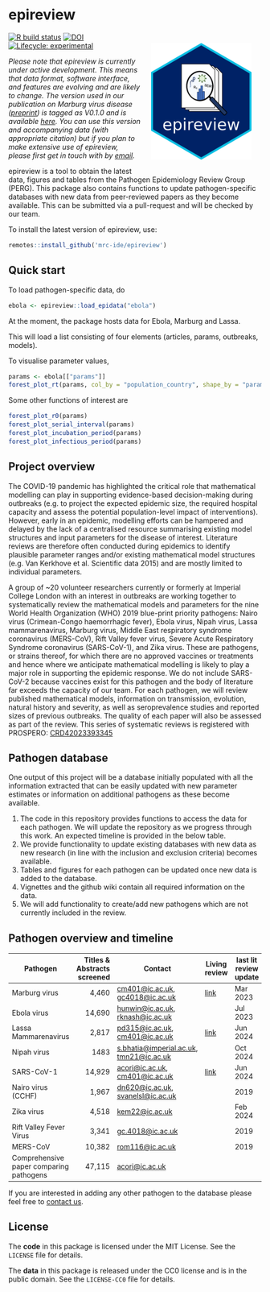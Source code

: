 # epireview

<a href="https://github.com/mrc-ide/epireview"><img src="man/figures/hex-epireview.png" align="right" width="200" style="padding: 20px;"></a>

<!-- badges: start -->
[![R build status](https://github.com/mrc-ide/epireview/workflows/R-CMD-check/badge.svg)](https://github.com/mrc-ide/epireview/actions)
[![DOI](https://zenodo.org/badge/655602716.svg)](https://zenodo.org/badge/latestdoi/655602716)
[![Lifecycle: experimental](https://img.shields.io/badge/lifecycle-experimental-orange.svg)](https://lifecycle.r-lib.org/articles/stages.html#experimental)
<!-- badges: end -->


_Please note that epireview is currently under active development. This means that data format, software interface, and features are evolving and are likely to change.
The version used in our publication on Marburg virus disease ([preprint](https://doi.org/10.1101/2023.07.10.23292424)) is tagged as V0.1.0 and is available [here](https://github.com/mrc-ide/epireview/releases/tag/v0.1.0). You can use this version and accompanying data (with appropriate citation) but if you plan to make extensive use of epireview, please first get in touch with by [email](s.bhatia@imperial.ac.uk)._


epireview is a tool to obtain the latest data, figures and tables from the Pathogen Epidemiology Review Group (PERG). This package also contains functions to update pathogen-specific databases with new data from peer-reviewed papers as they become available. This can be submitted via a pull-request and will be checked by our team.

To install the latest version of epireview, use:

```r
remotes::install_github('mrc-ide/epireview')
```
## Quick start

To load pathogen-specific data, do
```r
ebola <- epireview::load_epidata("ebola")
```
At the moment, the package hosts data for Ebola, Marburg and Lassa.

This will load a list consisting of four elements (articles, params, outbreaks, models).

To visualise parameter values,

```r
params <- ebola[["params"]]
forest_plot_rt(params, col_by = "population_country", shape_by = "parameter_value_type")
```

Some other functions of interest are 

```r
forest_plot_r0(params)
forest_plot_serial_interval(params)
forest_plot_incubation_period(params)
forest_plot_infectious_period(params)
```

## Project overview
The COVID-19 pandemic has highlighted the critical role that mathematical modelling can play in supporting evidence-based decision-making during outbreaks (e.g. to project the expected epidemic size, the required hospital capacity and assess the potential population-level impact of interventions). However, early in an epidemic, modelling efforts can be hampered and delayed by the lack of a centralised resource summarising existing model structures and input parameters for the disease of interest. Literature reviews are therefore often conducted during epidemics to identify plausible parameter ranges and/or existing mathematical model structures (e.g. Van Kerkhove et al. Scientific data 2015) and are mostly limited to individual parameters.

A group of ~20 volunteer researchers currently or formerly at Imperial College London with an interest in outbreaks are working together to systematically review the mathematical models and parameters for the nine World Health Organization (WHO) 2019 blue-print priority pathogens: Nairo virus (Crimean-Congo haemorrhagic fever), Ebola virus, Nipah virus, Lassa mammarenavirus, Marburg virus, Middle East respiratory syndrome coronavirus (MERS-CoV), Rift Valley fever virus, Severe Acute Respiratory Syndrome coronavirus (SARS-CoV-1), and Zika virus. These are pathogens, or strains thereof, for which there are no approved vaccines or treatments and hence where we anticipate mathematical modelling is likely to play a major role in supporting the epidemic response. We do not include SARS-CoV-2 because vaccines exist for this pathogen and the body of literature far exceeds the capacity of our team. For each pathogen, we will review published mathematical models, information on transmission, evolution, natural history and severity, as well as seroprevalence studies and reported sizes of previous outbreaks. The quality of each paper will also be assessed as part of the review. This series of systematic reviews is registered with PROSPERO:
 [CRD42023393345](https://www.crd.york.ac.uk/prospero/display_record.php?RecordID&RecordID=393345)

## Pathogen database
One output of this project will be a database initially populated with all the information extracted that can be easily updated with new parameter estimates or information on additional pathogens as these become available. 

1. The code in this repository provides functions to access the data for each pathogen. We will update the repository as we progress through this work. An expected timeline is provided in the below table.
2. We provide functionality to update existing databases with new data as new research (in line with the inclusion and exclusion criteria) becomes available.
3. Tables and figures for each pathogen can be updated once new data is added to the database.
4. Vignettes and the github wiki contain all required information on the data.
5. We will add functionality to create/add new pathogens which are not currently included in the review. 

## Pathogen overview and timeline

| Pathogen  | Titles & Abstracts screened | Contact | Living review | last lit review update | doi|
| --------- |         -------------------:|      -- |           --  | -- | -- |
| Marburg virus | 4,460 | cm401@ic.ac.uk, gc4018@ic.ac.uk | [link](https://mrc-ide.github.io/priority-pathogens/articles/pathogen_marburg.html)|Mar 2023 | https://doi.org/10.1016/S1473-3099(23)00515-7 |
| Ebola virus   | 14,690 | hunwin@ic.ac.uk, rknash@ic.ac.uk|| Jul 2023|https://doi.org/10.1016/S1473-3099(24)00374-8|
| Lassa Mammarenavirus  | 2,817 | pd315@ic.ac.uk, cm401@ic.ac.uk |[link](https://mrc-ide.github.io/priority-pathogens/articles/pathogen_lassa.html)| Jun 2024|https://doi.org/10.1101/2024.03.23.24304596|
| Nipah virus  |           1483 | s.bhatia@imperial.ac.uk, tmn21@ic.ac.uk||Oct 2024||
| SARS-CoV-1    |        14,929 | acori@ic.ac.uk, cm401@ic.ac.uk |[link](https://mrc-ide.github.io/priority-pathogens/articles/pathogen_sars.html)|Jun 2024|https://doi.org/10.1101/2024.08.13.24311934|
| Nairo virus (CCHF) |     1,967| dn620@ic.ac.uk, svanelsl@ic.ac.uk||2019||
| Zika virus|              4,518| kem22@ic.ac.uk||Feb 2024||
| Rift Valley Fever Virus| 3,341| gc.4018@ic.ac.uk||2019||
| MERS-CoV|               10,382| rom116@ic.ac.uk||2019||
| Comprehensive paper comparing pathogens |47,115| acori@ic.ac.uk||||

If you are interested in adding any other pathogen to the database please feel free to [contact us](s.bhatia@imperial.ac.uk).

## License

The **code** in this package is licensed under the MIT License. See the `LICENSE` file for details.

The **data** in this package is released under the CC0 license and is in the public domain. See the `LICENSE-CC0` file for details.
